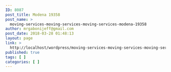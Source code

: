 ```yaml
---
ID: 8087
post_title: Modena 19358
post_name: >
  moving-services-moving-services-moving-services-modena-19358
author: mrgabonijeff@gmail.com
post_date: 2018-03-28 01:48:13
layout: page
link: >
  http://localhost/wordpress/moving-services-moving-services-moving-services-modena-19358/
published: true
tags: [ ]
categories: [ ]
---
```

